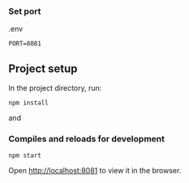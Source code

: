 ### Set port

.env

```
PORT=8081
```

## Project setup

In the project directory, run:

```
npm install
```

and

### Compiles and reloads for development

```
npm start
```

Open [http://localhost:8081](http://localhost:8081) to view it in the browser.
